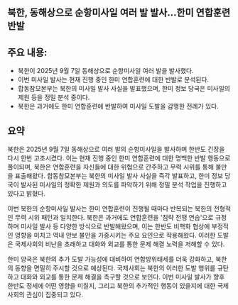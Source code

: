 ## 북한, 동해상으로 순항미사일 여러 발 발사…한미 연합훈련 반발

## 주요 내용:
*   북한이 2025년 9월 7일 동해상으로 순항미사일 여러 발을 발사했다.
*   이번 미사일 발사는 현재 진행 중인 한미 연합훈련에 대한 반발로 분석된다.
*   합동참모본부는 북한의 미사일 발사 사실을 발표했으며, 한미 정보 당국은 미사일의 제원 등을 정밀 분석 중이다.
*   북한은 과거에도 한미 연합훈련에 반발하여 미사일 도발을 감행한 전례가 있다.

## 요약
북한은 2025년 9월 7일 동해상으로 여러 발의 순항미사일을 발사하며 한반도 긴장을 다시 한번 고조시켰다. 이는 현재 진행 중인 한미 연합훈련에 대한 명백한 반발 행동으로 풀이되며, 북한은 연합훈련을 자신들에 대한 위협으로 간주하고 무력 시위를 통해 불만을 표출해왔다. 합동참모본부는 북한의 미사일 발사 사실을 즉각 발표하고, 한미 정보 당국이 발사된 미사일의 정확한 제원과 의도를 파악하기 위해 정밀 분석 작업을 진행하고 있다고 밝혔다.

이번 북한의 순항미사일 발사는 한미 연합훈련이 진행될 때마다 반복되는 북한의 전형적인 무력 시위 패턴과 일치한다. 북한은 과거에도 연합훈련을 '침략 전쟁 연습'으로 규정하며 미사일 발사 등 다양한 방식으로 반발해왔으며, 이는 한반도 비핵화 협상에 부정적인 영향을 미치고 역내 안보 불안을 가중시키는 주요 요인으로 작용해왔다. 이러한 도발은 국제사회의 비난을 초래하고 대화와 외교를 통한 문제 해결 노력을 저해할 수 있다.

한미 양국은 북한의 추가 도발 가능성에 대비하여 연합방위태세를 더욱 강화하고, 북한의 동향을 면밀히 주시할 것으로 예상된다. 국제사회는 북한의 이러한 도발 행위를 규탄하고 대화와 외교를 통한 문제 해결을 촉구할 것으로 보인다. 이번 미사일 발사가 향후 한반도 정세에 어떤 영향을 미칠지, 그리고 북한의 추가적인 행동이 있을지에 대한 국제사회의 관심이 집중되고 있다.